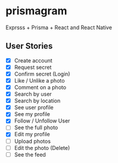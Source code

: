 # prismagram

Exprsss + Prisma + React and React Native

## User Stories

- [x] Create account
- [x] Request secret
- [x] Confirm secret (Login)
- [x] Like / Unlike a photo
- [x] Comment on a photo
- [x] Search by user
- [x] Search by location
- [x] See user profile
- [x] See my profile
- [x] Follow / Unfollow User
- [ ] See the full photo
- [x] Edit my profile
- [ ] Upload photos
- [ ] Edit the photo (Delete)
- [ ] See the feed
